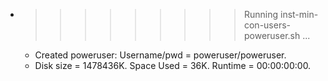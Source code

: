* >>>>>>>>> Running inst-min-con-users-poweruser.sh ...
  * Created poweruser: Username/pwd = poweruser/poweruser.
  * Disk size = 1478436K. Space Used = 36K. Runtime = 00:00:00:00.
